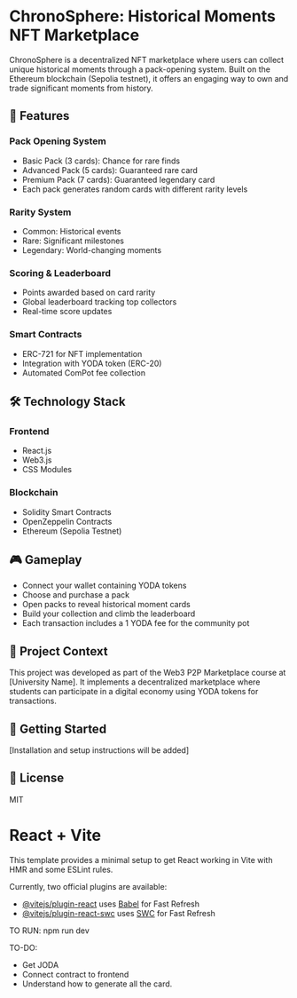 # ChronoSphere: Historical Moments NFT Marketplace

ChronoSphere is a decentralized NFT marketplace where users can collect unique historical moments through a pack-opening system. Built on the Ethereum blockchain (Sepolia testnet), it offers an engaging way to own and trade significant moments from history.

## 🌟 Features

### Pack Opening System

- Basic Pack (3 cards): Chance for rare finds
- Advanced Pack (5 cards): Guaranteed rare card
- Premium Pack (7 cards): Guaranteed legendary card
- Each pack generates random cards with different rarity levels


### Rarity System

- Common: Historical events
- Rare: Significant milestones
- Legendary: World-changing moments


### Scoring & Leaderboard

- Points awarded based on card rarity
- Global leaderboard tracking top collectors
- Real-time score updates


### Smart Contracts

- ERC-721 for NFT implementation
- Integration with YODA token (ERC-20)
- Automated ComPot fee collection



## 🛠 Technology Stack

### Frontend

- React.js
- Web3.js
- CSS Modules


### Blockchain

- Solidity Smart Contracts
- OpenZeppelin Contracts
- Ethereum (Sepolia Testnet)



## 🎮 Gameplay

- Connect your wallet containing YODA tokens
- Choose and purchase a pack
- Open packs to reveal historical moment cards
- Build your collection and climb the leaderboard
- Each transaction includes a 1 YODA fee for the community pot

## 📝 Project Context
This project was developed as part of the Web3 P2P Marketplace course at [University Name]. It implements a decentralized marketplace where students can participate in a digital economy using YODA tokens for transactions.
## 🚀 Getting Started
[Installation and setup instructions will be added]
## 📄 License
MIT 


# React + Vite

This template provides a minimal setup to get React working in Vite with HMR and some ESLint rules.

Currently, two official plugins are available:

- [@vitejs/plugin-react](https://github.com/vitejs/vite-plugin-react/blob/main/packages/plugin-react/README.md) uses [Babel](https://babeljs.io/) for Fast Refresh
- [@vitejs/plugin-react-swc](https://github.com/vitejs/vite-plugin-react-swc) uses [SWC](https://swc.rs/) for Fast Refresh


TO RUN: 
npm run dev 


TO-DO: 
- Get JODA 
- Connect contract to frontend 
- Understand how to generate all the card. 
